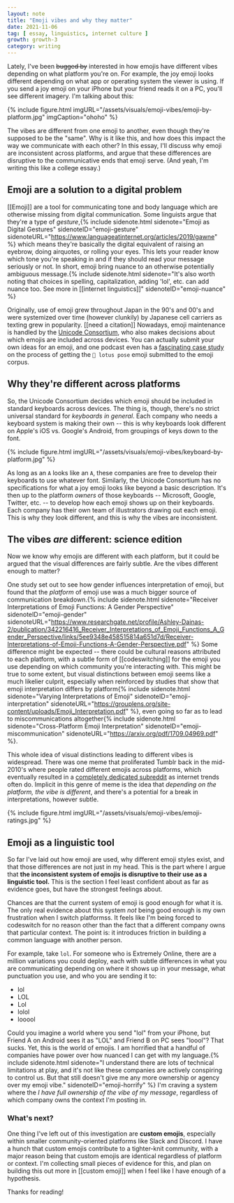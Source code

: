 ```yaml
---
layout: note
title: "Emoji vibes and why they matter"
date: 2021-11-06
tag: [ essay, linguistics, internet culture ]
growth: growth-3
category: writing
---
```


<span class="newthought">Lately,</span> I've been ~~bugged by~~ interested in how emojis have different vibes depending on what platform you're on. For example, the joy emoji looks different depending on what app or operating system the viewer is using. If you send a joy emoji on your iPhone but your friend reads it on a PC, you'll see different imagery. I'm talking about this: 

{% include figure.html imgURL="/assets/visuals/emoji-vibes/emoji-by-platform.jpg" imgCaption="ohoho" %}

The vibes are different from one emoji to another, even though they're supposed to be the "same". Why is it like this, and how does this impact the way we communicate with each other? In this essay, I'll discuss why emoji are inconsistent across platforms, and argue that these differences are disruptive to the communicative ends that emoji serve. (And yeah, I'm writing this like a college essay.)

## Emoji are a solution to a digital problem

[[Emoji]] are a tool for communicating tone and body language which are otherwise missing from digital communication. Some linguists argue that they're a type of *gesture*,{% include sidenote.html sidenote="Emoji as Digital Gestures" sidenoteID="emoji-gesture" sidenoteURL="https://www.languageatinternet.org/articles/2019/gawne" %} which means they're basically the digital equivalent of raising an eyebrow, doing airquotes, or rolling your eyes. This lets your reader know which tone you're speaking in and if they should read your message seriously or not. In short, emoji bring nuance to an otherwise potentially ambiguous message.{% include sidenote.html sidenote="It's also worth noting that choices in spelling, capitalization, adding 'lol', etc. can add nuance too. See more in [[internet linguistics]]" sidenoteID="emoji-nuance" %} 

Originally, use of emoji grew throughout Japan in the 90's and 00's and were systemized over time (however clunkily) by Japanese cell carriers as texting grew in popularity. [[need a citation]] Nowadays, emoji maintenance is handled by the <a href="https://en.wikipedia.org/wiki/Unicode_Consortium">Unicode Consortium</a>, who also makes decisions about which emojis are included across devices. You can actually submit your own ideas for an emoji, and one podcast even has a [fascinating case study](https://99percentinvisible.org/episode/person-lotus-position/) on the process of getting the <code>🧘 lotus pose</code> emoji submitted to the emoji corpus.

## Why they're different across platforms

So, the Unicode Consortium decides which emoji should be included in standard keyboards across devices. The thing is, though, there's no strict universal standard for *keyboards in general*. Each company who needs a keyboard system is making their own -- this is why keyboards look different on Apple's iOS vs. Google's Android, from groupings of keys down to the font.

{% include figure.html imgURL="/assets/visuals/emoji-vibes/keyboard-by-platform.jpg" %}

As long as an <code>A</code> looks like an <code>A</code>, these companies are free to develop their keyboards to use whatever font. Similarly, the Unicode Consortium has no specifications for what a joy emoji looks like beyond a basic description. It's then up to the platform *owners* of those keyboards -- Microsoft, Google, Twitter, etc. -- to develop how each emoji shows up on their keyboards. Each company has their own team of illustrators drawing out each emoji. This is why they look different, and this is why the vibes are inconsistent.

## The vibes *are* different: science edition

Now we know why emojis are different with each platform, but it could be argued that the visual differences are fairly subtle. Are the vibes different enough to matter?

One study set out to see how gender influences interpretation of emoji, but found that the *platform* of emoji use was a much bigger source of communication breakdown.{% include sidenote.html sidenote="Receiver Interpretations of Emoji Functions: A Gender Perspective" sidenoteID="emoji-gender" sidenoteURL="https://www.researchgate.net/profile/Ashley-Dainas-2/publication/342216416_Receiver_Interpretations_of_Emoji_Functions_A_Gender_Perspective/links/5ee9348e458515814a651d7d/Receiver-Interpretations-of-Emoji-Functions-A-Gender-Perspective.pdf" %} Some difference might be expected -- there could be cultural reasons attributed to each  platform, with a subtle form of [[codeswitching]] for the emoji you use depending on which community you're interacting with. This might be true to some extent, but visual distinctions between emoji seems like a much likelier culprit, especially when reinforced by studies that show that emoji interpretation differs by platform{% include sidenote.html sidenote="Varying Interpretations of Emoji" sidenoteID="emoji-interpretation" sidenoteURL="https://grouplens.org/site-content/uploads/Emoji_Interpretation.pdf" %}, even going so far as to lead to miscommunications altogether{% include sidenote.html sidenote="Cross-Platform Emoji Interpretation" sidenoteID="emoji-miscommunication" sidenoteURL="https://arxiv.org/pdf/1709.04969.pdf" %}.

This whole idea of visual distinctions leading to different vibes is widespread. There was one meme that proliferated Tumblr back in the mid-2010's where people rated different emojis across platforms, which eventually resulted in a [completely dedicated subreddit](https://www.reddit.com/r/EmojiReview/) as internet trends often do. Implicit in this genre of meme is the idea that *depending on the platform, the vibe is different*, and there's a potential for a break in interpretations, however subtle. 

{% include figure.html imgURL="/assets/visuals/emoji-vibes/emoji-ratings.jpg" %}

## Emoji as a linguistic tool

So far I've laid out how emoji are used, why different emoji styles exist, and that those differences are not just in my head. This is the part where I argue that **the inconsistent system of emojis is disruptive to their use as a linguistic tool.** This is the section I feel least confident about as far as evidence goes, but have the strongest feelings about.

Chances are that the current system of emoji is good enough for what it is. The only real evidence about this system *not* being good enough is my own frustration when I switch platformss. It feels like I'm being forced to codeswitch for no reason other than the fact that a different company owns that particular context. The point is: it introduces friction in building a common language with another person.

For example, take <code>lol</code>. For someone who is Extremely Online, there are a million variations you could deploy, each with subtle differences in what you are communicating depending on where it shows up in your message, what punctuation you use, and who you are sending it to:

- lol
- LOL
- Lol
- lolol
- looool

Could you imagine a world where you send "lol" from your iPhone, but Friend A on Android sees it as "LOL" and Friend B on PC sees "loool"? That sucks. Yet, this is the world of emojis. I am horrified that a handful of companies have power over how nuanced I can get with my language.{% include sidenote.html sidenote="I understand there are lots of technical limitations at play, and it's not like these companies are actively conspiring to control us. But that still doesn't give me any more ownership or agency over my emoji vibe." sidenoteID="emoji-horrify" %} I'm craving a system where the *I have full ownership of the vibe of my message*, regardless of which company owns the context I'm posting in.

### What's next?

One thing I've left out of this investigation are **custom emojis**, especially within smaller community-oriented platforms like Slack and Discord. I have a hunch that custom emojis contribute to a tighter-knit community, with a major reason being that custom emojis are identical regardless of platform or context. I'm collecting small pieces of evidence for this, and plan on building this out more in [[custom emoji]] when I feel like I have enough of a hypothesis.

Thanks for reading!